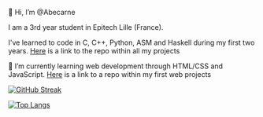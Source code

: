 👋 Hi, I’m @Abecarne

I am a 3rd year student in Epitech Lille (France).

I've learned to code in C, C++, Python, ASM and Haskell during my first two years. [Here](https://github.com/Abecarne/Epitech) is a link to the repo within all my projects

🌱 I’m currently learning web development through HTML/CSS and JavaScript. [Here](https://github.com/Abecarne/Abecarne.github.io) is a link to a repo within my first web projects


[![GitHub Streak](http://github-readme-streak-stats.herokuapp.com?user=Abecarne&hide_border=true&theme=vision-friendly-dark)]()

[![Top Langs](https://github-readme-stats.vercel.app/api/top-langs/?username=Abecarne&hide_border=true&theme=vision-friendly-dark)]()

